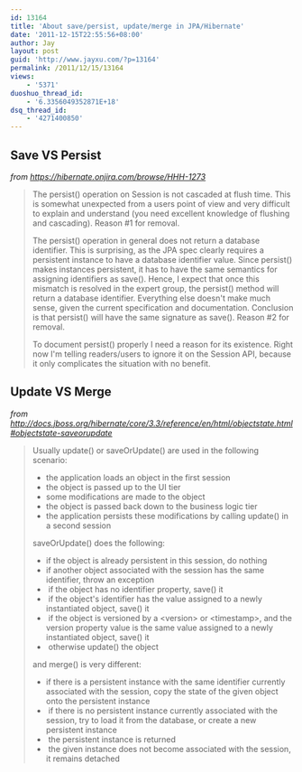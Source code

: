 ```yaml
---
id: 13164
title: 'About save/persist, update/merge in JPA/Hibernate'
date: '2011-12-15T22:55:56+08:00'
author: Jay
layout: post
guid: 'http://www.jayxu.com/?p=13164'
permalink: /2011/12/15/13164
views:
    - '5371'
duoshuo_thread_id:
    - '6.3356049352871E+18'
dsq_thread_id:
    - '4271400850'
---
```


<h2>Save VS Persist</h2>
<address>from <a href="https://hibernate.onjira.com/browse/HHH-1273" target="_blank">https://hibernate.onjira.com/browse/HHH-1273</a></address>
<blockquote>The persist() operation on Session is not cascaded at flush time. This is somewhat unexpected from a users point of view and very difficult to explain and understand (you need excellent knowledge of flushing and cascading). Reason #1 for removal.

The persist() operation in general does not return a database identifier. This is surprising, as the JPA spec clearly requires a persistent instance to have a database identifier value. Since persist() makes instances persistent, it has to have the same semantics for assigning identifiers as save(). Hence, I expect that once this mismatch is resolved in the expert group, the persist() method will return a database identifier. Everything else doesn't make much sense, given the current specification and documentation. Conclusion is that persist() will have the same signature as save(). Reason #2 for removal.

To document persist() properly I need a reason for its existence. Right now I'm telling readers/users to ignore it on the Session API, because it only complicates the situation with no benefit.</blockquote>
<h2>Update VS Merge</h2>
<address>from <a href="http://docs.jboss.org/hibernate/core/3.3/reference/en/html/objectstate.html#objectstate-saveorupdate" target="_blank">http://docs.jboss.org/hibernate/core/3.3/reference/en/html/objectstate.html#objectstate-saveorupdate</a></address>
<blockquote>Usually update() or saveOrUpdate() are used in the following scenario:
<ul>
	<li>the application loads an object in the first session</li>
	<li>the object is passed up to the UI tier</li>
	<li>some modifications are made to the object</li>
	<li>the object is passed back down to the business logic tier</li>
	<li>the application persists these modifications by calling update() in a second session</li>
</ul>
saveOrUpdate() does the following:
<ul>
	<li>if the object is already persistent in this session, do nothing</li>
	<li>if another object associated with the session has the same identifier, throw an exception</li>
	<li> if the object has no identifier property, save() it</li>
	<li> if the object's identifier has the value assigned to a newly instantiated object, save() it</li>
	<li> if the object is versioned by a &lt;version&gt; or &lt;timestamp&gt;, and the version property value is the same value assigned to a newly instantiated object, save() it</li>
	<li> otherwise update() the object</li>
</ul>
and merge() is very different:
<ul>
	<li>if there is a persistent instance with the same identifier currently associated with the session, copy the state of the given object onto the persistent instance</li>
	<li> if there is no persistent instance currently associated with the session, try to load it from the database, or create a new persistent instance</li>
	<li> the persistent instance is returned</li>
	<li> the given instance does not become associated with the session, it remains detached</li>
</ul>
</blockquote>